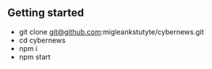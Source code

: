 ## Getting started

- git clone git@github.com:migleankstutyte/cybernews.git
- cd cybernews
- npm i
- npm start
